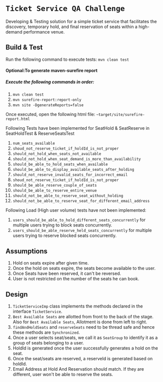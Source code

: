 `Ticket Service QA Challenge`
==
Developing & Testing solution for a simple ticket service that facilitates the discovery, temporary hold, and final reservation of seats within a high-demand
performance venue.  


## Build & Test

Run the following command to execute tests:
```mvn clean test```

#### Optional:To generate maven-surefire report
##### Execute the following commands in order:
1. ```mvn clean test```
2. ```mvn surefire-report:report-only```
3. ```mvn site -DgenerateReports=false```

Once executed, open the following html file:
```~target/site/surefire-report.html```


Following Tests have been implemented for SeatHold & SeatReserve in SeatHoldTest & ReserveSeatsTest
1. `num_seats_available`
2. `shoud_not_reserve_ticket_if_holdId_is_not_proper`
3. `should_not_hold_when_seats_not_available`
4. `should_not_hold_when_seat_demand_is_more_than_availability`
5. `should_be_able_to_hold_seats_when_available`
6. `should_be_able_to_display_available_seats_after_holding`
7. `should_not_reserve_invalid_seats_for_incorrect_email`
8. `shoud_not_reserve_ticket_if_holdId_is_not_proper`
9. `should_be_able_reserve_couple_of_seats`
10. `should_be_able_to_reserve_entire_venue`
11. `should_not_be_able_to_reserve_seat_without_holding`
12. `should_not_be_able_to_reserve_seat_for_different_email_address`

Following Load (High user volume) tests have not been implemented:
1. `users_should_be_able_to_hold_different_seats_concurrently` for multiple users trying to block seats concurrently.
2. `users_should_be_able_reserve_held_seats_concurrently` for multiple users trying to reserve blocked seats concurrently.

## Assumptions

1. Hold on seats expire after given time.
2. Once the hold on seats expire, the seats become available to the user.
3. Once Seats have been reserved, it can't be reversed.
4. User is not restricted on the number of the seats he can book. 

## Design

1. ```TicketServiceImp``` class implements the methods declared in the interface `TicketService`.
2. `Best Available Seats` are allotted from front to the back of the stage. Also for `Best Available Seats`, Allotment is done from left to right.
3. ```findAndHoldSeats``` and ```reserveSeats``` need to be thread safe and hence these methods are `Synchronized`.
4. Once a user selects seat/seats, we call it as `SeatGroup` to identify it as a group of seats belonging to a user.
5. HoldId is generated once the user successfully generates a hold on the seat.
6. Once the seat/seats are reserved, a reserveId is generated based on holdId.
7. Email Address at Hold And Reservation should match. If they are different, user won't be able to reserve the seats.

